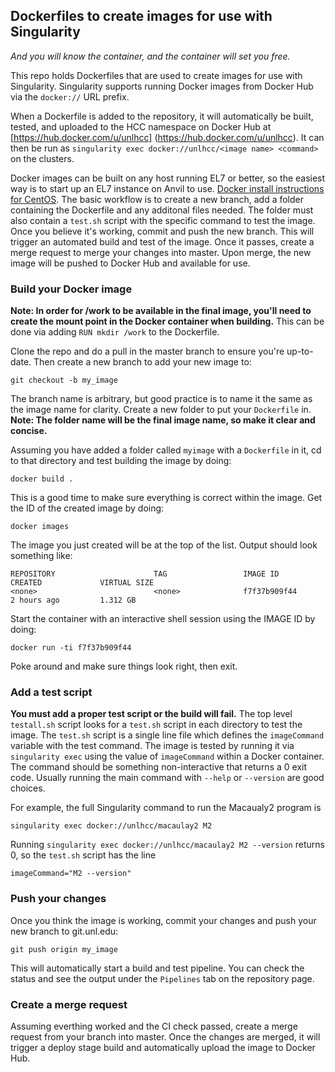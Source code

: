 Dockerfiles to create images for use with Singularity
-----------------------------------------------------
*And you will know the container, and the container will set you free.*

This repo holds Dockerfiles that are used to create images for use with
Singularity.  Singularity supports running Docker images from Docker Hub
via the `docker://` URL prefix. 

When a Dockerfile is added to the repository, it will automatically
be built, tested, and uploaded to the HCC namespace on Docker Hub at
[https://hub.docker.com/u/unlhcc] (https://hub.docker.com/u/unlhcc).
It can then be run as `singularity exec docker://unlhcc/<image name> <command>`
on the clusters.

Docker images can be built on any host running EL7 or better, so the easiest
way is to start up an EL7 instance on Anvil to use.  [Docker install 
instructions for CentOS](https://docs.docker.com/engine/installation/linux/centos/#/install-with-yum).
 The basic workflow is to create a new branch, add a folder containing the 
Dockerfile and any additonal files needed.  The folder must also contain a 
`test.sh` script with the specific command to test the image.  Once you 
believe it's working, commit and push the new branch.  This will trigger an
automated build and test of the image.  Once it passes, create a merge
request to merge your changes into master. Upon merge, the new image will
be pushed to Docker Hub and available for use.

### Build your Docker image
**Note:  In order for /work to be available in the final image, 
you'll need to create the mount point in the Docker container when building.** 
This can be done via adding `RUN mkdir /work` to the Dockerfile.

Clone the repo and do a pull in the master branch to ensure you're up-to-date.
Then create a new branch to add your new image to:  

```
git checkout -b my_image
```

The branch name is arbitrary, but good practice is to name it the same as the 
image name for clarity.  Create a new folder to put your `Dockerfile` in.
**Note:  The folder name will be the final image name, so make it clear and concise.**


Assuming you have added a folder called `myimage` with a `Dockerfile` in it,
cd to that directory and test building the image by doing:

```
docker build .
```

This is a good time to make sure everything is correct within the image.
Get the ID of the created image by doing:

```
docker images
```

The image you just created will be at the top of the list.  Output should look something like:
```
REPOSITORY                      TAG                 IMAGE ID            CREATED             VIRTUAL SIZE
<none>                          <none>              f7f37b909f44        2 hours ago         1.312 GB
```

Start the container with an interactive shell session using the IMAGE ID by doing:

```
docker run -ti f7f37b909f44
```

Poke around and make sure things look right, then exit.

### Add a test script
**You must add a proper test script or the build will fail.**
The top level `testall.sh` script looks for a `test.sh` script in each directory
to test the image.  The `test.sh` script is a single line file which defines the
`imageCommand` variable with the test command.  The image is tested by running it
via `singularity exec` using the value of `imageCommand` within a Docker container.
The command should be something non-interactive that returns a 0 exit code. 
Usually running the main command with `--help` or `--version` are good choices.

For example, the full Singularity command to run the Macaualy2 program is
```
singularity exec docker://unlhcc/macaulay2 M2
```

Running `singularity exec docker://unlhcc/macaulay2 M2 --version` returns 0, so
the `test.sh` script has the line
```
imageCommand="M2 --version"
```

### Push your changes
Once you think the image is working, commit your changes and push your new branch
to git.unl.edu:

```
git push origin my_image
```

This will automatically start a build and test pipeline.  You can check the status
and see the output under the `Pipelines` tab on the repository page.

### Create a merge request
Assuming everthing worked and the CI check passed, create a merge request from your
branch into master. Once the changes are merged, it will trigger a deploy stage
build and automatically upload the image to Docker Hub.

